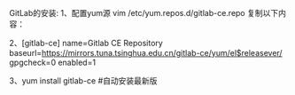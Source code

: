 GitLab的安装:
1、配置yum源
vim /etc/yum.repos.d/gitlab-ce.repo
复制以下内容：

2、[gitlab-ce]
name=Gitlab CE Repository
baseurl=https://mirrors.tuna.tsinghua.edu.cn/gitlab-ce/yum/el$releasever/
gpgcheck=0
enabled=1

3、yum install gitlab-ce #自动安装最新版